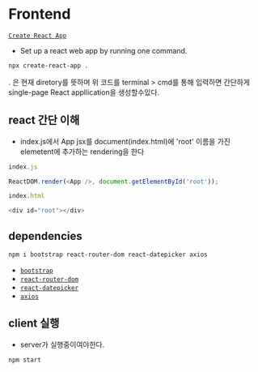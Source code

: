 # Frontend

[`Create React App`](https://create-react-app.dev/docs/getting-started/#npm)

* Set up a react web app by running one command.

```sh
npx create-react-app .
```
. 은 현재 diretory를 뜻하며 위 코드를 terminal > cmd를 통해 입력하면 간단하게 single-page React appllication을 생성할수있다.

## react 간단 이해

* index.js에서 App jsx를 document(index.html)에 'root' 이름을 가진 elemetent에 추가하는 rendering을 한다


```ts
index.js

ReactDOM.render(<App />, document.getElementById('root'));
```

```ts
index.html

<div id="root"></div>
```

## dependencies

```sh
npm i bootstrap react-router-dom react-datepicker axios
```

* [`bootstrap`](https://www.npmjs.com/package/bootstrap)
* [`react-router-dom`](https://www.npmjs.com/package/react-router-dom)
* [`react-datepicker`](https://www.npmjs.com/package/react-datepicker)
* [`axios`](https://www.npmjs.com/package/axios)

## client 실행
* server가 실행중이여야한다.

```sh
npm start
```